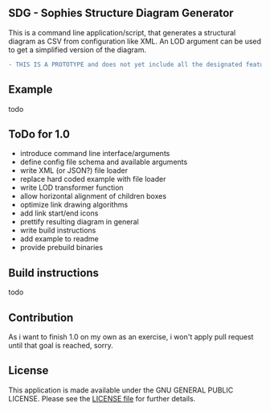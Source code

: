 ## SDG - Sophies Structure Diagram Generator

This is a command line application/script, that generates a structural diagram as CSV from configuration like XML.
An LOD argument can be used to get a simplified version of the diagram.

```diff
- THIS IS A PROTOTYPE and does not yet include all the designated features!
```

## Example

todo

## ToDo for 1.0

- introduce command line interface/arguments
- define config file schema and available arguments
- write XML (or JSON?) file loader
- replace hard coded example with file loader
- write LOD transformer function
- allow horizontal alignment of children boxes
- optimize link drawing algorithms
- add link start/end icons
- prettify resulting diagram in general
- write build instructions
- add example to readme
- provide prebuild binaries

## Build instructions

todo

## Contribution

As i want to finish 1.0 on my own as an exercise, i won't apply pull request until that goal is reached, sorry.

## License

This application is made available under the GNU GENERAL PUBLIC LICENSE.
Please see the [LICENSE file](LICENSE) for further details.
